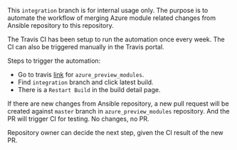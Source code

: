 This `integration` branch is for internal usage only. The purpose is to automate the workflow of merging Azure module related changes from Ansible repository to this repository. 

The Travis CI has been setup to run the automation once every week. The CI can also be triggered manually in the Travis portal. 

Steps to trigger the automation:

- Go to travis [link](https://travis-ci.org/Azure/azure_preview_modules/branches) for `azure_preview_modules`.
- Find `integration` branch and click latest build.
- There is a `Restart Build` in the build detail page. 

If there are new changes from Ansible repository, a new pull request will be created against `master` branch in `azure_preview_modules` repository. And the PR will trigger CI for testing. No changes, no PR.

Repository owner can decide the next step, given the CI result of the new PR.

